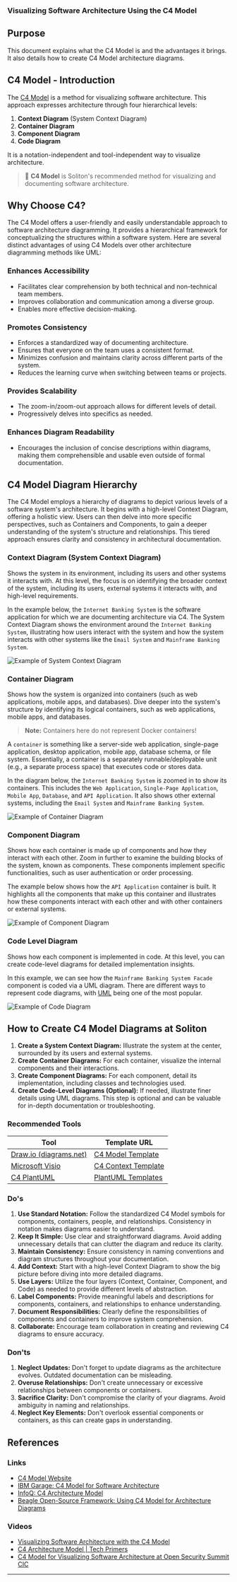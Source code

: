 ### Visualizing Software Architecture Using the C4 Model

## Purpose

This document explains what the C4 Model is and the advantages it brings. It also details how to create C4 Model architecture diagrams.

## C4 Model - Introduction

The [C4 Model](https://c4model.com/) is a method for visualizing software architecture. This approach expresses architecture through four hierarchical levels:

1. **Context Diagram** (System Context Diagram)
2. **Container Diagram**
3. **Component Diagram**
4. **Code Diagram**

It is a notation-independent and tool-independent way to visualize architecture.

> :mega: **C4 Model** is Soliton's recommended method for visualizing and documenting software architecture.

## Why Choose C4?

The C4 Model offers a user-friendly and easily understandable approach to software architecture diagramming. It provides a hierarchical framework for conceptualizing the structures within a software system. Here are several distinct advantages of using C4 Models over other architecture diagramming methods like UML:

### Enhances Accessibility

- Facilitates clear comprehension by both technical and non-technical team members.
- Improves collaboration and communication among a diverse group.
- Enables more effective decision-making.

### Promotes Consistency

- Enforces a standardized way of documenting architecture.
- Ensures that everyone on the team uses a consistent format.
- Minimizes confusion and maintains clarity across different parts of the system.
- Reduces the learning curve when switching between teams or projects.

### Provides Scalability

- The zoom-in/zoom-out approach allows for different levels of detail.
- Progressively delves into specifics as needed.

### Enhances Diagram Readability

- Encourages the inclusion of concise descriptions within diagrams, making them comprehensible and usable even outside of formal documentation.

## C4 Model Diagram Hierarchy

The C4 Model employs a hierarchy of diagrams to depict various levels of a software system's architecture. It begins with a high-level Context Diagram, offering a holistic view. Users can then delve into more specific perspectives, such as Containers and Components, to gain a deeper understanding of the system's structure and relationships. This tiered approach ensures clarity and consistency in architectural documentation.

### Context Diagram (System Context Diagram)

Shows the system in its environment, including its users and other systems it interacts with. At this level, the focus is on identifying the broader context of the system, including its users, external systems it interacts with, and high-level requirements.

In the example below, the `Internet Banking System` is the software application for which we are documenting architecture via C4. The System Context Diagram shows the environment around the `Internet Banking System`, illustrating how users interact with the system and how the system interacts with other systems like the `Email System` and `Mainframe Banking System`.

![Example of System Context Diagram](./img/system_context_diagram.png)

### Container Diagram

Shows how the system is organized into containers (such as web applications, mobile apps, and databases). Dive deeper into the system's structure by identifying its logical containers, such as web applications, mobile apps, and databases.

> **Note:** Containers here do not represent Docker containers!

A `container` is something like a server-side web application, single-page application, desktop application, mobile app, database schema, or file system. Essentially, a container is a separately runnable/deployable unit (e.g., a separate process space) that executes code or stores data.

In the diagram below, the `Internet Banking System` is zoomed in to show its containers. This includes the `Web Application`, `Single-Page Application`, `Mobile App`, `Database`, and `API Application`. It also shows other external systems, including the `Email System` and `Mainframe Banking System`.

![Example of Container Diagram](./img/container_diagram.png)

### Component Diagram

Shows how each container is made up of components and how they interact with each other. Zoom in further to examine the building blocks of the system, known as components. These components implement specific functionalities, such as user authentication or order processing.

The example below shows how the `API Application` container is built. It highlights all the components that make up this container and illustrates how these components interact with each other and with other containers or external systems.

![Example of Component Diagram](./img/component_diagram.png)

### Code Level Diagram

Shows how each component is implemented in code. At this level, you can create code-level diagrams for detailed implementation insights.

In this example, we can see how the `Mainframe Banking System Facade` component is coded via a UML diagram. There are different ways to represent code diagrams, with [UML](https://en.wikipedia.org/wiki/Unified_Modeling_Language) being one of the most popular.

![Example of Code Diagram](./img/code_diagram.png)

## How to Create C4 Model Diagrams at Soliton

1. **Create a System Context Diagram:** Illustrate the system at the center, surrounded by its users and external systems.
2. **Create Container Diagrams:** For each container, visualize the internal components and their interactions.
3. **Create Component Diagrams:** For each component, detail its implementation, including classes and technologies used.
4. **Create Code-Level Diagrams (Optional):** If needed, illustrate finer details using UML diagrams. This step is optional and can be valuable for in-depth documentation or troubleshooting.

### Recommended Tools

| Tool                                      | Template URL                                                                                                                                                                                                                                         |
| -----------------------------------------| ----------------------------------------------------------------------------------------------------------------------------------------------------------------------------------------------------------------------------------------------------- |
| [Draw.io (diagrams.net)](https://app.diagrams.net/) | [C4 Model Template](https://solitontech.sharepoint.com/:u:/r/sites/SolitonKnowledgeBase/Soliton%20Knowledge%20Base/Software%20Programming/Architecture/C4%20Model%20Templates/C4_model_template.drawio?csf=1&web=1&e=se0rkS)                              |
| [Microsoft Visio](https://www.microsoft.com/en-us/microsoft-365/visio/) | [C4 Context Template](https://solitontech.sharepoint.com/:u:/r/sites/SolitonKnowledgeBase/Soliton%20Knowledge%20Base/Software%20Programming/Architecture/C4%20Model%20Templates/C4_model_template-C4%20Context.vsdx?d=w4938c852ba384eaa9e6e69f26458c89d&csf=1&web=1&e=B7aKGe) |
| [C4 PlantUML](https://github.com/RicardoNiepel/C4-PlantUML) | [PlantUML Templates](https://solitontech.sharepoint.com/:f:/r/sites/SolitonKnowledgeBase/Soliton%20Knowledge%20Base/Software%20Programming/Architecture/C4%20Model%20Templates/PlantUml?csf=1&web=1&e=kNc95u)                                          |

### Do's

1. **Use Standard Notation:** Follow the standardized C4 Model symbols for components, containers, people, and relationships. Consistency in notation makes diagrams easier to understand.
2. **Keep It Simple:** Use clear and straightforward diagrams. Avoid adding unnecessary details that can clutter the diagram and reduce its clarity.
3. **Maintain Consistency:** Ensure consistency in naming conventions and diagram structures throughout your documentation.
4. **Add Context:** Start with a high-level Context Diagram to show the big picture before diving into more detailed diagrams.
5. **Use Layers:** Utilize the four layers (Context, Container, Component, and Code) as needed to provide different levels of abstraction.
6. **Label Components:** Provide meaningful labels and descriptions for components, containers, and relationships to enhance understanding.
7. **Document Responsibilities:** Clearly define the responsibilities of components and containers to improve system comprehension.
8. **Collaborate:** Encourage team collaboration in creating and reviewing C4 diagrams to ensure accuracy.

### Don'ts

1. **Neglect Updates:** Don't forget to update diagrams as the architecture evolves. Outdated documentation can be misleading.
2. **Overuse Relationships:** Don't create unnecessary or excessive relationships between components or containers.
3. **Sacrifice Clarity:** Don't compromise the clarity of your diagrams. Avoid ambiguity in naming and relationships.
4. **Neglect Key Elements:** Don't overlook essential components or containers, as this can create gaps in understanding.

## References

### Links

- [C4 Model Website](https://c4model.com/)
- [IBM Garage: C4 Model for Software Architecture](https://www.ibm.com/garage/method/practices/code/c4-model-for-software-architecture)
- [InfoQ: C4 Architecture Model](https://www.infoq.com/articles/C4-architecture-model)
- [Beagle Open-Source Framework: Using C4 Model for Architecture Diagrams](https://docs.usebeagle.io/c4model/en/#/)

### Videos

- [Visualizing Software Architecture with the C4 Model](https://www.youtube.com/watch?v=x2-rSnhpw0g&t=13s)
- [C4 Architecture Model | Tech Primers](https://www.youtube.com/watch?v=Tf3eNaB-LGs)
- [C4 Model for Visualizing Software Architecture at Open Security Summit CIC](https://www.youtube.com/watch?v=iJMAD_pQTX8)

---

